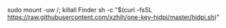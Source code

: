 
sudo mount -uw /; killall Finder
sh -c "$(curl -fsSL https://raw.githubusercontent.com/xzhih/one-key-hidpi/master/hidpi.sh)"